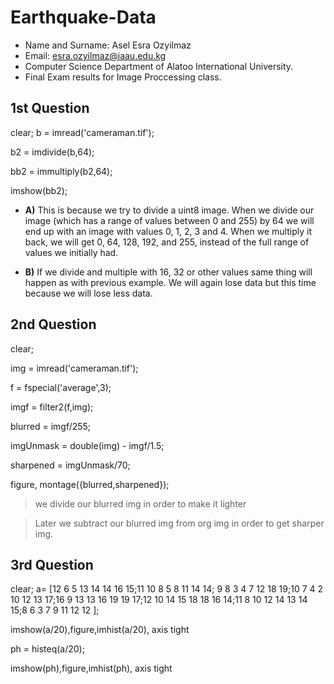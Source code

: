 Earthquake-Data
==================================================================

- Name and Surname: Asel Esra Ozyilmaz
- Email: esra.ozyilmaz@iaau.edu.kg
- Computer Science Department of Alatoo International University.
- Final Exam results for Image Proccessing class.

## 1st Question

clear;
b = imread('cameraman.tif');

b2 = imdivide(b,64); 

bb2 = immultiply(b2,64);

imshow(bb2);

-  **A)** This is because we try to divide a uint8 image. When we divide our image (which has a range of values between 0 and 255) by 64 we will end up with an image with values 0, 1, 2, 3 and 4. When we multiply it back, we will get 0, 64, 128, 192, and 255, instead of the full range of values we initially had.

-  **B)** If we divide and multiple with 16, 32 or other values same thing will
happen as with previous example. We will again lose data
but this time because we will lose less data.

## 2nd Question

clear;

img = imread('cameraman.tif');

f = fspecial('average',3);

imgf = filter2(f,img);

blurred = imgf/255;

imgUnmask = double(img) - imgf/1.5; 

sharpened = imgUnmask/70;

figure, montage({blurred,sharpened}); 


> we divide our blurred img in order to make it lighter 

> Later we subtract our blurred img from org img in order to get sharper img.


## 3rd Question

clear;
a= [12 6 5 13 14 14 16 15;11 10 8 5 8 11 14 14; 9 8 3 4 7 12 18 19;10 7 4 2 10 12 13 17;16 9 13 13 16 19 19 17;12 10 14 15 18 18 16 14;11 8 10 12 14 13 14 15;8 6 3 7 9 11 12 12 ];

imshow(a/20),figure,imhist(a/20), axis tight

ph = histeq(a/20);

imshow(ph),figure,imhist(ph), axis tight
